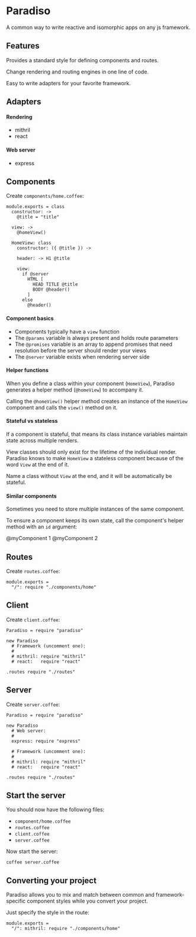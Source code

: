 # Paradiso

A common way to write reactive and isomorphic apps on any js framework.

## Features

Provides a standard style for defining components and routes.

Change rendering and routing engines in one line of code.

Easy to write adapters for your favorite framework.

## Adapters

#### Rendering

* mithril
* react

#### Web server

* express

## Components

Create `components/home.coffee`:

    module.exports = class
      constructor: ->
        @title = "title"

      view: ->
        @homeView()

      HomeView: class
        constructor: ({ @title }) ->

        header: -> H1 @title
        
        view:
          if @server
            HTML [
              HEAD TITLE @title
              BODY @header()
            ]
          else
            @header()

#### Component basics

* Components typically have a `view` function
* The `@params` variable is always present and holds route parameters
* The `@promises` variable is an array to append promises that need resolution before the server should render your views
* The `@server` variable exists when rendering server side

#### Helper functions

When you define a class within your component (`HomeView`), Paradiso generates a helper method (`@homeView`) to accompany it.

Calling the `@homeView()` helper method creates an instance of the `HomeView` component and calls the `view()` method on it.

#### Stateful vs stateless

If a component is stateful, that means its class instance variables maintain state across multiple renders.

View classes should only exist for the lifetime of the individual render. Paradiso knows to make `HomeView` a stateless component because of the word `View` at the end of it.

Name a class without `View` at the end, and it will be automatically be stateful.

#### Similar components

Sometimes you need to store multiple instances of the same component.

To ensure a component keeps its own state, call the component's helper method with an `id` argument:

   @myComponent 1
   @myComponent 2

## Routes

Create `routes.coffee`:

    module.exports =
      "/": require "./components/home"

## Client

Create `client.coffee`:

    Paradiso = require "paradiso"

    new Paradiso
      # Framework (uncomment one):
      #
      # mithril: require "mithril"
      # react:   require "react"

    .routes require "./routes"

## Server

Create `server.coffee`:

    Paradiso = require "paradiso"

    new Paradiso
      # Web server:
      #
      express: require "express"

      # Framework (uncomment one):
      #
      # mithril: require "mithril"
      # react:   require "react"

    .routes require "./routes"

## Start the server

You should now have the following files:

* `component/home.coffee`
* `routes.coffee`
* `client.coffee`
* `server.coffee`

Now start the server:

    coffee server.coffee

## Converting your project

Paradiso allows you to mix and match between common and framework-specific component styles while you convert your project.

Just specify the style in the route:

    module.exports =
      "/": mithril: require "./components/home"
